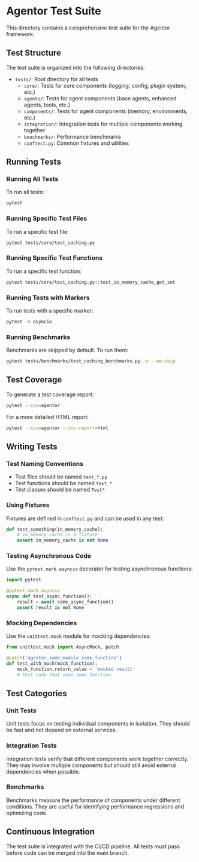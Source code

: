 # Agentor Test Suite

This directory contains a comprehensive test suite for the Agentor framework.

## Test Structure

The test suite is organized into the following directories:

- `tests/`: Root directory for all tests
  - `core/`: Tests for core components (logging, config, plugin system, etc.)
  - `agents/`: Tests for agent components (base agents, enhanced agents, tools, etc.)
  - `components/`: Tests for agent components (memory, environments, etc.)
  - `integration/`: Integration tests for multiple components working together
  - `benchmarks/`: Performance benchmarks
  - `conftest.py`: Common fixtures and utilities

## Running Tests

### Running All Tests

To run all tests:

```bash
pytest
```

### Running Specific Test Files

To run a specific test file:

```bash
pytest tests/core/test_caching.py
```

### Running Specific Test Functions

To run a specific test function:

```bash
pytest tests/core/test_caching.py::test_in_memory_cache_get_set
```

### Running Tests with Markers

To run tests with a specific marker:

```bash
pytest -m asyncio
```

### Running Benchmarks

Benchmarks are skipped by default. To run them:

```bash
pytest tests/benchmarks/test_caching_benchmarks.py -v --no-skip
```

## Test Coverage

To generate a test coverage report:

```bash
pytest --cov=agentor
```

For a more detailed HTML report:

```bash
pytest --cov=agentor --cov-report=html
```

## Writing Tests

### Test Naming Conventions

- Test files should be named `test_*.py`
- Test functions should be named `test_*`
- Test classes should be named `Test*`

### Using Fixtures

Fixtures are defined in `conftest.py` and can be used in any test:

```python
def test_something(in_memory_cache):
    # in_memory_cache is a fixture
    assert in_memory_cache is not None
```

### Testing Asynchronous Code

Use the `pytest.mark.asyncio` decorator for testing asynchronous functions:

```python
import pytest

@pytest.mark.asyncio
async def test_async_function():
    result = await some_async_function()
    assert result is not None
```

### Mocking Dependencies

Use the `unittest.mock` module for mocking dependencies:

```python
from unittest.mock import AsyncMock, patch

@patch('agentor.some_module.some_function')
def test_with_mock(mock_function):
    mock_function.return_value = 'mocked result'
    # Test code that uses some_function
```

## Test Categories

### Unit Tests

Unit tests focus on testing individual components in isolation. They should be fast and not depend on external services.

### Integration Tests

Integration tests verify that different components work together correctly. They may involve multiple components but should still avoid external dependencies when possible.

### Benchmarks

Benchmarks measure the performance of components under different conditions. They are useful for identifying performance regressions and optimizing code.

## Continuous Integration

The test suite is integrated with the CI/CD pipeline. All tests must pass before code can be merged into the main branch.
